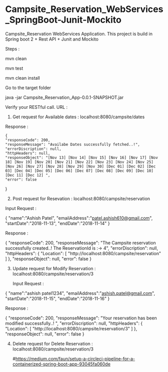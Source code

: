 # Campsite_Reservation_WebServices_SpringBoot-Junit-Mockito
Campsite_Reservation WebServices Application. This project is build in Spring boot 2 + Rest API + Junit and Mockito

Steps : 

mvn clean

mvn test

mvn clean install

Go to the target folder

java -jar Campsite_Reservation_App-0.0.1-SNAPSHOT.jar

Verify your RESTful call. URL : 

1) Get request for Available dates : 
   localhost:8080/campsite/dates

Response : 

    {
    "responseCode": 200,
    "responseMessage": "Availabe Dates successfully fetched..!",
    "errorDiscription": null,
    "httpHeaders": null,
    "responseObject": "[Nov 13] [Nov 14] [Nov 15] [Nov 16] [Nov 17] [Nov 18] [Nov 19] [Nov 20] [Nov 21] [Nov 22] [Nov 23] [Nov 24] [Nov 25] [Nov 26] [Nov 27] [Nov 28] [Nov 29] [Nov 30] [Dec 01] [Dec 02] [Dec 03] [Dec 04] [Dec 05] [Dec 06] [Dec 07] [Dec 08] [Dec 09] [Dec 10] [Dec 11] [Dec 12] ",
    "error": false
}


2) Post request for Resevation : 
   localhost:8080/campsite/reservation

Input Request :

{
	"name":"Ashish Patel",
	"emailAddress":"patel.ashish610@gmail.com",
	"startDate":"2018-11-13",
	"endDate":"2018-11-14"
}

Response : 

{
    "responseCode": 200,
    "responseMessage": "The Campsite reservation successfully created..! The ReservationId is :-> 4",
    "errorDiscription": null,
    "httpHeaders": {
        "Location": [
            "http://localhost:8080/campsite/reservation"
        ]
    },
    "responseObject": null,
    "error": false
}

3) Update request for Modify Reservation : 
   localhost:8080/campsite/reservation/3

    Input Request :

{
	"name":"ashish patel1234",
	"emailAddress":"ashish.patel@gmail.com",
	"startDate":"2018-11-15",
	"endDate":"2018-11-16"
}

Response : 

{
    "responseCode": 200,
    "responseMessage": "Your reservation has been modified successfully..! ",
    "errorDiscription": null,
    "httpHeaders": {
        "Location": [
            "http://localhost:8080/campsite/reservation/3"
        ]
    },
    "responseObject": null,
    "error": false
}

4) Delete request for Delete Reservation : 
   localhost:8080/campsite/reservation/3
   
   
   #https://medium.com/faun/setup-a-circleci-pipeline-for-a-containerized-spring-boot-app-93045fa060de
